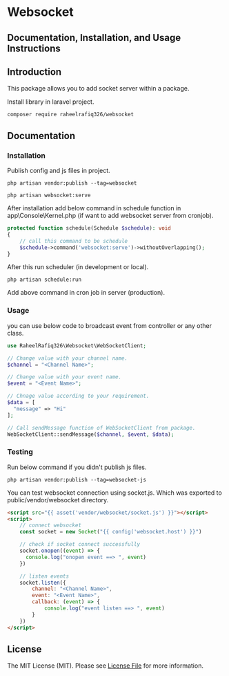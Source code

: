 # Websocket

## Documentation, Installation, and Usage Instructions

<!-- See the [documentation](https://spatie.be/docs/laravel-permission/) for detailed installation and usage instructions. -->

## Introduction
This package allows you to add socket server within a package.

Install library in laravel project.

```terminal
composer require raheelrafiq326/websocket
```

## Documentation

### Installation
Publish config and js files in project.

```terminal
php artisan vendor:publish --tag=websocket
```

```terminal
php artisan websocket:serve
```

After installation add below command in schedule function in app\Console\Kernel.php (if want to add websocket server from cronjob).

```php
protected function schedule(Schedule $schedule): void
{
    // call this command to be schedule
    $schedule->command('websocket:serve')->withoutOverlapping();
}
```

After this run scheduler (in development or local).
```terminal
php artisan schedule:run
```

Add above command in cron job in server (production).

### Usage
you can use below code to broadcast event from controller or any other class.

```php
use RaheelRafiq326\Websocket\WebSocketClient;

// Change value with your channel name.
$channel = "<Channel Name>";

// Change value with your event name.
$event = "<Event Name>";

// Chnage value according to your requirement.
$data = [
  "message" => "Hi"
];

// Call sendMessage function of WebSocketClient from package.
WebSocketClient::sendMessage($channel, $event, $data);

```

### Testing
Run below command if you didn't publish js files.
```terminal
php artisan vendor:publish --tag=websocket-js
```

You can test websocket connection using socket.js. Which was exported to public/vendor/websocket directory.
```html
<script src="{{ asset('vendor/websocket/socket.js') }}"></script>
<script>
    // connect websocket
    const socket = new Socket("{{ config('websocket.host') }}")

    // check if socket connect successfully
    socket.onopen((event) => {
      console.log("onopen event ==> ", event)
    })

    // listen events
    socket.listen({
        channel: "<Channel Name>",
        event: "<Event Name>",
        callback: (event) => {
            console.log("event listen ==> ", event)
        }
    })
</script>
```



## License

The MIT License (MIT). Please see [License File](LICENSE.md) for more information.
